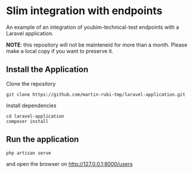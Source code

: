 # Slim integration with endpoints

An example of an integration of youbim-technical-test endpoints with a Laravel application.

**NOTE**: this repository will not be mainteneid for more than a month. Please make a local copy if you want to preserve it.

## Install the Application

Clone the repository

```
git clone https://github.com/martin-rubi-tmp/laravel-application.git
```

Install dependencies

```
cd laravel-application
composer install
```

## Run the application

```
php artisan serve
```

and open the browser on http://127.0.0.1:8000/users